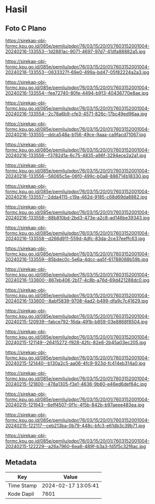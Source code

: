 # Hasil

## Foto C Plano

https://sirekap-obj-formc.kpu.go.id/085e/pemilu/pdpr/76/03/15/20/01/7603152001004-20240216-133553--1d2881ac-9071-4697-97d7-41dfa88882a5.jpg

https://sirekap-obj-formc.kpu.go.id/085e/pemilu/pdpr/76/03/15/20/01/7603152001004-20240216-133553--0633327f-69e0-499a-bd47-05f82224a2a3.jpg

https://sirekap-obj-formc.kpu.go.id/085e/pemilu/pdpr/76/03/15/20/01/7603152001004-20240216-133554--fee72740-80fe-4494-b913-40436770e8ae.jpg

https://sirekap-obj-formc.kpu.go.id/085e/pemilu/pdpr/76/03/15/20/01/7603152001004-20240216-133554--2c78a6b9-cfe3-4571-826c-17bc49ed96aa.jpg

https://sirekap-obj-formc.kpu.go.id/085e/pemilu/pdpr/76/03/15/20/01/7603152001004-20240216-133555--ddca548a-b156-49ce-9aaa-ca9facd71067.jpg

https://sirekap-obj-formc.kpu.go.id/085e/pemilu/pdpr/76/03/15/20/01/7603152001004-20240216-133556--f3782d1a-6c75-4835-a96f-3294ece2a2a1.jpg

https://sirekap-obj-formc.kpu.go.id/085e/pemilu/pdpr/76/03/15/20/01/7603152001004-20240216-133556--56065c5e-06f0-499c-b0a8-886714b18330.jpg

https://sirekap-obj-formc.kpu.go.id/085e/pemilu/pdpr/76/03/15/20/01/7603152001004-20240216-133557--2dda4115-c19a-462d-9185-c68d69da8882.jpg

https://sirekap-obj-formc.kpu.go.id/085e/pemilu/pdpr/76/03/15/20/01/7603152001004-20240216-133558--88b810bd-2bd3-473e-a2c8-ad146be39343.jpg

https://sirekap-obj-formc.kpu.go.id/085e/pemilu/pdpr/76/03/15/20/01/7603152001004-20240216-133558--d266d911-559d-4dfc-83da-2ce37eeffc63.jpg

https://sirekap-obj-formc.kpu.go.id/085e/pemilu/pdpr/76/03/15/20/01/7603152001004-20240216-133559--85bdec0c-5e6a-4dcc-aa5f-61788088b59b.jpg

https://sirekap-obj-formc.kpu.go.id/085e/pemilu/pdpr/76/03/15/20/01/7603152001004-20240216-133600--867eb406-2b17-4c8b-a76d-69d421288dc0.jpg

https://sirekap-obj-formc.kpu.go.id/085e/pemilu/pdpr/76/03/15/20/01/7603152001004-20240216-133600--8abf5839-9708-4ad2-b499-dfa9c7c41629.jpg

https://sirekap-obj-formc.kpu.go.id/085e/pemilu/pdpr/76/03/15/20/01/7603152001004-20240215-120939--fabce792-16da-491b-b859-03e8868f8504.jpg

https://sirekap-obj-formc.kpu.go.id/085e/pemilu/pdpr/76/03/15/20/01/7603152001004-20240215-121149--26415272-f928-42fc-82e6-2b45a03ec205.jpg

https://sirekap-obj-formc.kpu.go.id/085e/pemilu/pdpr/76/03/15/20/01/7603152001004-20240215-121440--b130a2c5-aa06-4fc9-923d-fc414eb314a0.jpg

https://sirekap-obj-formc.kpu.go.id/085e/pemilu/pdpr/76/03/15/20/01/7603152001004-20240215-121800--478a1305-f3e1-4636-9b60-e46ed6def64c.jpg

https://sirekap-obj-formc.kpu.go.id/085e/pemilu/pdpr/76/03/15/20/01/7603152001004-20240215-121943--6eff4507-0f1c-4f5b-842b-b97aeee483ea.jpg

https://sirekap-obj-formc.kpu.go.id/085e/pemilu/pdpr/76/03/15/20/01/7603152001004-20240215-122117--ceb213ba-0b79-448c-bfc3-e61db3c39b71.jpg

https://sirekap-obj-formc.kpu.go.id/085e/pemilu/pdpr/76/03/15/20/01/7603152001004-20240215-122229--a26a7960-6ea6-489f-b3a3-fd5f5c32f6ac.jpg


## Metadata

| Key        | Value               |
| ---------- | ------------------- |
| Time Stamp | 2024-02-17 13:05:41 |
| Kode Dapil | 7601                |



